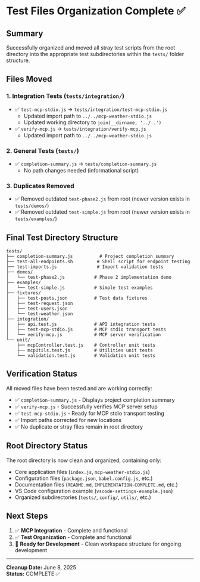 # Test Files Organization Complete ✅

## Summary

Successfully organized and moved all stray test scripts from the root directory into the appropriate test subdirectories within the `tests/` folder structure.

## Files Moved

### 1. Integration Tests (`tests/integration/`)

- ✅ `test-mcp-stdio.js` → `tests/integration/test-mcp-stdio.js`
  - Updated import path to `../../mcp-weather-stdio.js`
  - Updated working directory to `join(__dirname, '../..')`
- ✅ `verify-mcp.js` → `tests/integration/verify-mcp.js`
  - Updated import path to `../../mcp-weather-stdio.js`

### 2. General Tests (`tests/`)

- ✅ `completion-summary.js` → `tests/completion-summary.js`
  - No path changes needed (informational script)

### 3. Duplicates Removed

- ✅ Removed outdated `test-phase2.js` from root (newer version exists in `tests/demos/`)
- ✅ Removed outdated `test-simple.js` from root (newer version exists in `tests/examples/`)

## Final Test Directory Structure

```
tests/
├── completion-summary.js          # Project completion summary
├── test-all-endpoints.sh         # Shell script for endpoint testing
├── test-imports.js               # Import validation tests
├── demos/
│   └── test-phase2.js           # Phase 2 implementation demo
├── examples/
│   └── test-simple.js           # Simple test examples
├── fixtures/
│   ├── test-posts.json          # Test data fixtures
│   ├── test-request.json
│   ├── test-users.json
│   └── test-weather.json
├── integration/
│   ├── api.test.js              # API integration tests
│   ├── test-mcp-stdio.js        # MCP stdio transport tests
│   └── verify-mcp.js            # MCP server verification
└── unit/
    ├── mcpController.test.js    # Controller unit tests
    ├── mcpUtils.test.js         # Utilities unit tests
    └── validation.test.js       # Validation unit tests
```

## Verification Status

All moved files have been tested and are working correctly:

- ✅ `completion-summary.js` - Displays project completion summary
- ✅ `verify-mcp.js` - Successfully verifies MCP server setup
- ✅ `test-mcp-stdio.js` - Ready for MCP stdio transport testing
- ✅ Import paths corrected for new locations
- ✅ No duplicate or stray files remain in root directory

## Root Directory Status

The root directory is now clean and organized, containing only:

- Core application files (`index.js`, `mcp-weather-stdio.js`)
- Configuration files (`package.json`, `babel.config.js`, etc.)
- Documentation files (`README.md`, `IMPLEMENTATION-COMPLETE.md`, etc.)
- VS Code configuration example (`vscode-settings-example.json`)
- Organized subdirectories (`tests/`, `config/`, `utils/`, etc.)

## Next Steps

1. ✅ **MCP Integration** - Complete and functional
2. ✅ **Test Organization** - Complete and functional
3. 🎯 **Ready for Development** - Clean workspace structure for ongoing development

---

**Cleanup Date:** June 8, 2025  
**Status:** COMPLETE ✅
